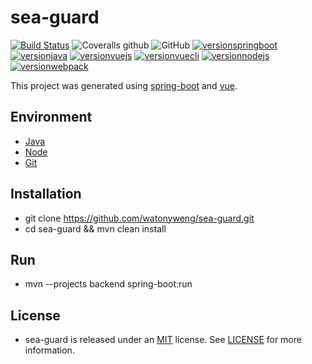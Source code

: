 # sea-guard

[![Build Status](https://travis-ci.com/watonyweng/sea-guard.svg?branch=master)](https://travis-ci.com/watonyweng/sea-guard)
![Coveralls github](https://img.shields.io/coveralls/github/watonyweng/sea-guard?style=flat-square)
![GitHub](https://img.shields.io/github/license/watonyweng/sea-guard.svg?style=flat-square)
[![versionspringboot](https://img.shields.io/badge/springboot-2.1.6_RELEASE-brightgreen.svg)](https://github.com/spring-projects/spring-boot)
[![versionjava](https://img.shields.io/badge/jdk-8,11-brightgreen.svg?logo=java)](https://openjdk.java.net)
[![versionvuejs](https://img.shields.io/badge/vue.js-2.6.10-brightgreen.svg?logo=vue.js)](https://vuejs.org)
[![versionvuecli](https://img.shields.io/badge/vue_CLI-3.9.3-brightgreen.svg?logo=vue.js)](https://cli.vuejs.org)
[![versionnodejs](https://img.shields.io/badge/nodejs-v12.7.0-brightgreen.svg?logo=node.js)](https://nodejs.org)
[![versionwebpack](https://img.shields.io/badge/webpack-4.38.0-brightgreen.svg?logo=webpack)](https://webpack.js.org)

This project was generated using [spring-boot](https://github.com/spring-projects/spring-boot) and [vue](https://github.com/vuejs/vue).

## Environment

- [Java](https://www.java.com)
- [Node](https://nodejs.org)
- [Git](https://git-scm.com)

## Installation

+ git clone <https://github.com/watonyweng/sea-guard.git>
+ cd sea-guard && mvn clean install

## Run

+ mvn --projects backend spring-boot:run

## License

- sea-guard is released under an [MIT](https://opensource.org/licenses/MIT) license. See [LICENSE](https://github.com/watonyweng/sea-guard/tree/master/LICENSE) for more information.